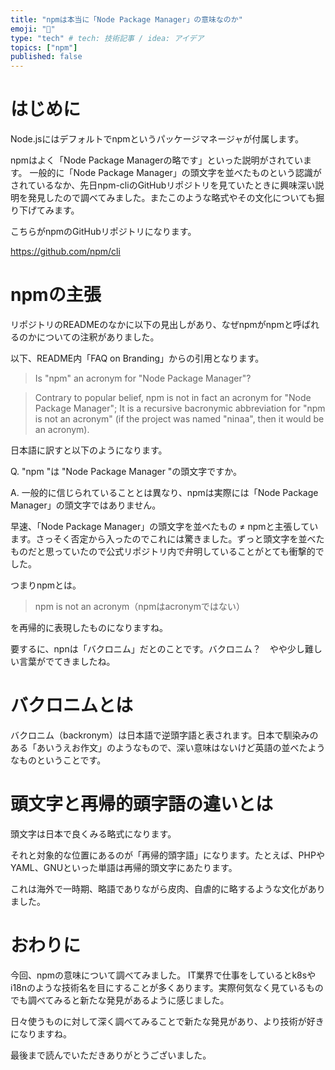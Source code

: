 ```yaml
---
title: "npmは本当に「Node Package Manager」の意味なのか"
emoji: "🤔"
type: "tech" # tech: 技術記事 / idea: アイデア
topics: ["npm"]
published: false
---
```


# はじめに

Node.jsにはデフォルトでnpmというパッケージマネージャが付属します。

npmはよく「Node Package Managerの略です」といった説明がされています。
一般的に「Node Package Manager」の頭文字を並べたものという認識がされているなか、先日npm-cliのGitHubリポジトリを見ていたときに興味深い説明を発見したので調べてみました。またこのような略式やその文化についても掘り下げてみます。

こちらがnpmのGitHubリポジトリになります。

https://github.com/npm/cli

# npmの主張

リポジトリのREADMEのなかに以下の見出しがあり、なぜnpmがnpmと呼ばれるのかについての注釈がありました。

以下、README内「FAQ on Branding」からの引用となります。

> Is "npm" an acronym for "Node Package Manager"?

> Contrary to popular belief, npm is not in fact an acronym for "Node Package Manager"; It is a recursive bacronymic abbreviation for "npm is not an acronym" (if the project was named "ninaa", then it would be an acronym).

日本語に訳すと以下のようになります。

Q. "npm "は "Node Package Manager "の頭文字ですか。

A. 一般的に信じられていることとは異なり、npmは実際には「Node Package Manager」の頭文字ではありません。

早速、「Node Package Manager」の頭文字を並べたもの ≠ npmと主張しています。さっそく否定から入ったのでこれには驚きました。ずっと頭文字を並べたものだと思っていたので公式リポジトリ内で弁明していることがとても衝撃的でした。

つまりnpmとは。
> npm is not an acronym（npmはacronymではない）

を再帰的に表現したものになりますね。

要するに、npnは「バクロニム」だとのことです。バクロニム？　やや少し難しい言葉がでてきましたね。

# バクロニムとは

バクロニム（backronym）は日本語で逆頭字語と表されます。日本で馴染みのある「あいうえお作文」のようなもので、深い意味はないけど英語の並べたようなものということです。

# 頭文字と再帰的頭字語の違いとは

頭文字は日本で良くみる略式になります。

それと対象的な位置にあるのが「再帰的頭字語」になります。たとえば、PHPやYAML、GNUといった単語は再帰的頭文字にあたります。

これは海外で一時期、略語でありながら皮肉、自虐的に略するような文化がありました。

# おわりに

今回、npmの意味について調べてみました。
IT業界で仕事をしているとk8sやi18nのような技術名を目にすることが多くあります。実際何気なく見ているものでも調べてみると新たな発見があるように感じました。

日々使うものに対して深く調べてみることで新たな発見があり、より技術が好きになりますね。

最後まで読んでいただきありがとうございました。